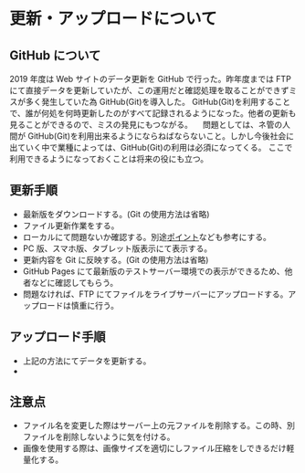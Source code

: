 # 更新・アップロードについて

## GitHub について

2019 年度は Web サイトのデータ更新を GitHub で行った。昨年度までは FTP にて直接データを更新していたが、この運用だと確認処理を取ることができずミスが多く発生していた為 GitHub(Git)を導入した。
GitHub(Git)を利用することで、誰が何処を何時更新したのがすべて記録されるようになった。他者の更新も見ることができるので、ミスの発見にもつながる。
　問題としては、ネ管の人間が GitHub(Git)を利用出来るようにならねばならないこと。しかし今後社会に出ていく中で業種によっては、GitHub(Git)の利用は必須になってくる。
ここで利用できるようになっておくことは将来の役にも立つ。

## 更新手順

-   最新版をダウンロードする。(Git の使用方法は省略)
-   ファイル更新作業をする。
-   ローカルにて問題ないか確認する。別途[ポイント](point)なども参考にする。
-   PC 版、スマホ版、タブレット版表示にて表示する。
-   更新内容を Git に反映する。(Git の使用方法は省略)
-   GitHub Pages にて最新版のテストサーバー環境での表示ができるため、他者などに確認してもらう。
-   問題なければ、FTP にてファイルをライブサーバーにアップロードする。アップロードは慎重に行う。

## アップロード手順

-   上記の方法にてデータを更新する。
-

## 注意点

-   ファイル名を変更した際はサーバー上の元ファイルを削除する。この時、別ファイルを削除しないように気を付ける。
-   画像を使用する際は、画像サイズを適切にしファイル圧縮をしできるだけ軽量化する。
